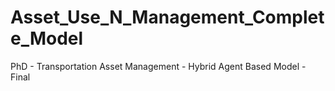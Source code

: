 # Asset_Use_N_Management_Complete_Model
PhD - Transportation Asset Management - Hybrid Agent Based Model - Final
